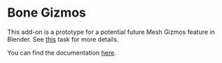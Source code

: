 # Bone Gizmos

This add-on is a prototype for a potential future Mesh Gizmos feature in Blender. See [this](https://projects.blender.org/blender/blender/issues/92218) task for more details.

You can find the documentation [here](https://studio.blender.org/tools/addons/bone_gizmos).
